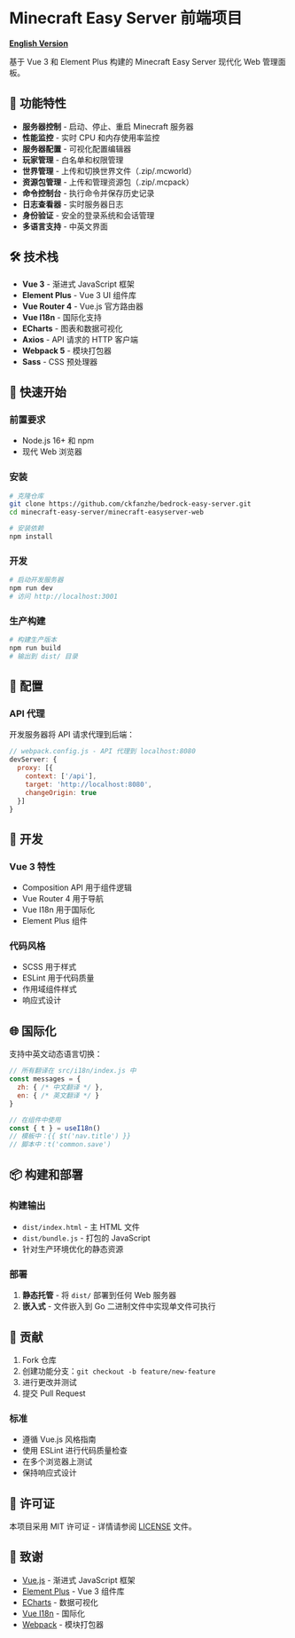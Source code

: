 # Minecraft Easy Server 前端项目

**[English Version](README.md)**

基于 Vue 3 和 Element Plus 构建的 Minecraft Easy Server 现代化 Web 管理面板。

## 🚀 功能特性

- **服务器控制** - 启动、停止、重启 Minecraft 服务器
- **性能监控** - 实时 CPU 和内存使用率监控
- **服务器配置** - 可视化配置编辑器
- **玩家管理** - 白名单和权限管理
- **世界管理** - 上传和切换世界文件（.zip/.mcworld）
- **资源包管理** - 上传和管理资源包（.zip/.mcpack）
- **命令控制台** - 执行命令并保存历史记录
- **日志查看器** - 实时服务器日志
- **身份验证** - 安全的登录系统和会话管理
- **多语言支持** - 中英文界面

## 🛠️ 技术栈

- **Vue 3** - 渐进式 JavaScript 框架
- **Element Plus** - Vue 3 UI 组件库
- **Vue Router 4** - Vue.js 官方路由器
- **Vue I18n** - 国际化支持
- **ECharts** - 图表和数据可视化
- **Axios** - API 请求的 HTTP 客户端
- **Webpack 5** - 模块打包器
- **Sass** - CSS 预处理器

## 🚀 快速开始

### 前置要求

- Node.js 16+ 和 npm
- 现代 Web 浏览器

### 安装

```bash
# 克隆仓库
git clone https://github.com/ckfanzhe/bedrock-easy-server.git
cd minecraft-easy-server/minecraft-easyserver-web

# 安装依赖
npm install
```

### 开发

```bash
# 启动开发服务器
npm run dev
# 访问 http://localhost:3001
```

### 生产构建

```bash
# 构建生产版本
npm run build
# 输出到 dist/ 目录
```

## 🔧 配置

### API 代理

开发服务器将 API 请求代理到后端：

```javascript
// webpack.config.js - API 代理到 localhost:8080
devServer: {
  proxy: [{
    context: ['/api'],
    target: 'http://localhost:8080',
    changeOrigin: true
  }]
}
```

## 🧪 开发

### Vue 3 特性
- Composition API 用于组件逻辑
- Vue Router 4 用于导航
- Vue I18n 用于国际化
- Element Plus 组件

### 代码风格
- SCSS 用于样式
- ESLint 用于代码质量
- 作用域组件样式
- 响应式设计

## 🌐 国际化

支持中英文动态语言切换：

```javascript
// 所有翻译在 src/i18n/index.js 中
const messages = {
  zh: { /* 中文翻译 */ },
  en: { /* 英文翻译 */ }
}

// 在组件中使用
const { t } = useI18n()
// 模板中：{{ $t('nav.title') }}
// 脚本中：t('common.save')
```

## 📦 构建和部署

### 构建输出
- `dist/index.html` - 主 HTML 文件
- `dist/bundle.js` - 打包的 JavaScript
- 针对生产环境优化的静态资源

### 部署
1. **静态托管** - 将 `dist/` 部署到任何 Web 服务器
2. **嵌入式** - 文件嵌入到 Go 二进制文件中实现单文件可执行

## 🤝 贡献

1. Fork 仓库
2. 创建功能分支：`git checkout -b feature/new-feature`
3. 进行更改并测试
4. 提交 Pull Request

### 标准
- 遵循 Vue.js 风格指南
- 使用 ESLint 进行代码质量检查
- 在多个浏览器上测试
- 保持响应式设计

## 📄 许可证

本项目采用 MIT 许可证 - 详情请参阅 [LICENSE](../LICENSE) 文件。

## 🙏 致谢

- [Vue.js](https://vuejs.org/) - 渐进式 JavaScript 框架
- [Element Plus](https://element-plus.org/) - Vue 3 组件库
- [ECharts](https://echarts.apache.org/) - 数据可视化
- [Vue I18n](https://vue-i18n.intlify.dev/) - 国际化
- [Webpack](https://webpack.js.org/) - 模块打包器